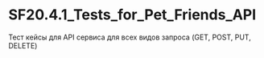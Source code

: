 # SF20.4.1_Tests_for_Pet_Friends_API
Тест кейсы для API сервиса для всех видов запроса (GET, POST, PUT, DELETE)
